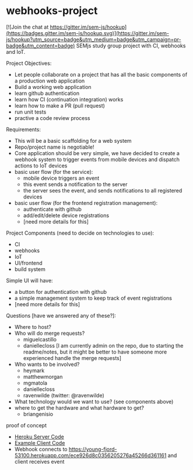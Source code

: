 # webhooks-project

[![Join the chat at https://gitter.im/sem-js/hookup](https://badges.gitter.im/sem-js/hookup.svg)](https://gitter.im/sem-js/hookup?utm_source=badge&utm_medium=badge&utm_campaign=pr-badge&utm_content=badge)
SEMjs study group project with CI, webhooks and IoT.

Project Objectives:
- Let people collaborate on a project that has all the basic components of a production web application
- Build a working web application
- learn github authentication
- learn how CI (continuation integration) works
- learn how to make a PR (pull request)
- run unit tests
- practive a code review process

Requirements:
- This will be a basic scaffolding for a web system
- Repo/project name is negotiable!
- Core application should be very simple, we have decided to create a webhook system to trigger events from mobile devices and dispatch actions to IoT devices
- basic user flow (for the service):
    + mobile device triggers an event
    + this event sends a notification to the server
    + the server sees the event, and sends notifications to all registered devices
- basic user flow (for the frontend registration management):
    + authenticate with github
    + add/edit/delete device registrations
    + [need more details for this]

Project Components (need to decide on technologies to use):
- CI
- webhooks
- IoT
- UI/frontend
- build system

Simple UI will have:
- a button for authentication with github
- a simple management system to keep track of event registrations
- [need more details for this]

Questions [have we answered any of these?]:
- Where to host?
- Who will do merge requests?
   - miguelcastillo
   - daniellecloss [I am currently admin on the repo, due to starting the readme/notes, but it might be better to have someone more experienced handle the merge requests]
- Who wants to be involved?
   - heymark
   - matthewmorgan
   - mgmatola
   - daniellecloss
   - ravenwilde (twitter: @ravenwilde)
- What technology would we want to use? (see components above)
- where to get the hardware and what hardware to get?
   - briangenisio

proof of concept
- [Heroku Server Code](./heroku-server-example.js)
- [Example Client Code](./node-client-example.js)
- Webhook connects to https://young-fjord-53100.herokuapp.com/ece926d8c0356205276a45266d361161 and client receives event
